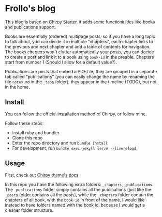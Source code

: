 # Frollo's blog

This blog is based on [Chirpy Starter](https://github.com/cotes2020/chirpy-starter), it adds some functionalities like books and publications support.

Books are essentially (ordered) multipage posts, so if you have a long topic to talk about, you can divide it in multiple "chapters", each chapter links to the previous and next chapter and add a table of contents for navigation. The books chapters won't clutter automatically your posts, you can decide to create a post and link it to a book using `book-id` in the preable. Chapters start from number 1 (Should I allow for a default value?). 

Publications are posts that embed a PDF file, they are grouped in a separate tab called "publications" (you can easily change the name by renaming the file `notes.md` in the `_tabs` folder), they appear in the timeline (TODO), but not in the home. 

## Install

You can follow the official installation method of Chirpy, or follow mine.

Follow these steps:
- Install ruby and bundler
- Clone this repo
- Enter the repo directory and run `bundle install`
- For development, run `bundle exec jekyll serve --livereload`

## Usage

First, check out [Chirpy theme's docs](https://github.com/cotes2020/jekyll-theme-chirpy/wiki).

In this repo you have the following extra folders: `_chapters`, `_publications`. The `_publications` folder simply contains all the publications (just like the `_posts` folder contains all the posts), while the `_chapters` folder contain the chapters of all book, with the `book-id` in front of the name, I would like instead to have folders named with the book id, because I would get a cleaner folder structure.


